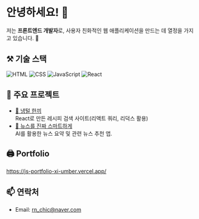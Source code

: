 # 안녕하세요! 👋
저는 **프론트엔드 개발자**로, 사용자 친화적인 웹 애플리케이션을 만드는 데 열정을 가지고 있습니다. 🌟  
## ⚒ 기술 스택
![HTML](https://img.shields.io/badge/-HTML5-E34F26?logo=html5&logoColor=white)
![CSS](https://img.shields.io/badge/-CSS3-1572B6?logo=css3&logoColor=white)
![JavaScript](https://img.shields.io/badge/-JavaScript-F7DF1E?logo=javascript&logoColor=black)
![React](https://img.shields.io/badge/-React-61DAFB?logo=react&logoColor=black)
## 🌟 주요 프로젝트
- [🍳 냉털 한끼](https://bejewelled-cuchufli-22921c.netlify.app/)  
  React로 만든 레시피 검색 사이트(리액트 쿼리, 리덕스 활용)
- [📰 뉴스를 진짜 스마트하게](https://github.com/SK-flyai/NateNews)  
  AI를 활용한 뉴스 요약 및 관련 뉴스 추천 앱.
## 🖨 Portfolio
https://js-portfolio-xi-umber.vercel.app/
## 📫 연락처
- Email: rn_chic@naver.com

